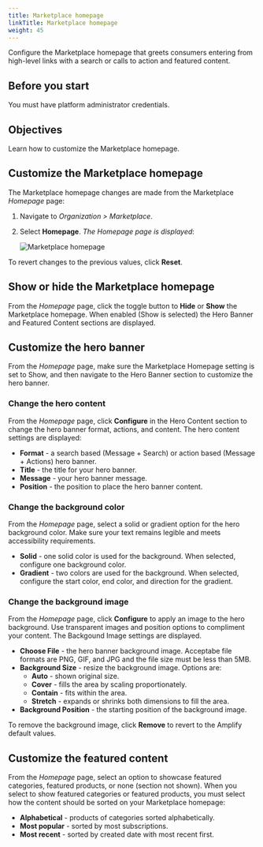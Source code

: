```yaml
---
title: Marketplace homepage
linkTitle: Marketplace homepage
weight: 45
---
```


Configure the Marketplace homepage that greets consumers entering from high-level links with a search or calls to action and featured content.

## Before you start

You must have platform administrator credentials.

## Objectives

Learn how to customize the Marketplace homepage.

## Customize the Marketplace homepage

The Marketplace homepage changes are made from the Marketplace *Homepage* page:

1. Navigate to *Organization > Marketplace*.
2. Select **Homepage**. *The Homepage page is displayed*:

    ![Marketplace homepage](/Images/marketplace/marketplace_homepage.png)

To revert changes to the previous values, click **Reset**.

## Show or hide the Marketplace homepage

From the *Homepage* page, click the toggle button to **Hide** or **Show** the Marketplace homepage. When enabled (Show is selected) the Hero Banner and Featured Content sections are displayed.

## Customize the hero banner

From the *Homepage* page, make sure the Marketplace Homepage setting is set to Show, and then navigate to the Hero Banner section to customize the hero banner.

### Change the hero content

From the *Homepage* page, click **Configure** in the Hero Content section to change the hero banner format, actions, and content. The hero content settings are displayed:

* **Format** - a search based (Message + Search) or action based (Message + Actions) hero banner.
* **Title** - the title for your hero banner.
* **Message** - your hero banner message.
* **Position** - the position to place the hero banner content.

### Change the background color

From the *Homepage* page, select a solid or gradient option for the hero background color. Make sure your text remains legible and meets accessibility requirements.

* **Solid** - one solid color is used for the background. When selected, configure one background color.
* **Gradient** - two colors are used for the background. When selected, configure the start color, end color, and direction for the gradient.

### Change the background image

From the *Homepage* page, click **Configure** to apply an image to the hero background. Use transparent images and position options to compliment your content. The Backgound Image settings are displayed.

* **Choose File** - the hero banner background image. Acceptabe file formats are PNG, GIF, and JPG and the file size must be less than 5MB.
* **Background Size** - resize the background image. Options are:
    * **Auto** - shown original size.
    * **Cover** - fills the area by scaling proportionately.
    * **Contain** - fits within the area.
    * **Stretch** - expands or shrinks both dimensions to fill the area.
* **Background Position** - the starting position of the background image.

To remove the background image, click **Remove** to revert to the Amplify default values.

## Customize the featured content

From the *Homepage* page, select an option to showcase featured categories, featured products, or none (section not shown). When you select to show featured categories or featured products, you must select how the content should be sorted on your Marketplace homepage:

* **Alphabetical** - products of categories sorted alphabetically.
* **Most popular** - sorted by most subscriptions.
* **Most recent** - sorted by created date with most recent first.
